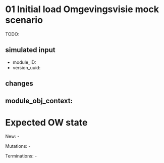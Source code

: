 # 01 Initial load Omgevingsvisie mock scenario

TODO:

## simulated input
- module_ID: 
- version_uuid: 

## changes

module_obj_context:
- 

# Expected OW state

New:
    - 

Mutations:
    - 
 
Terminations:
    - 
